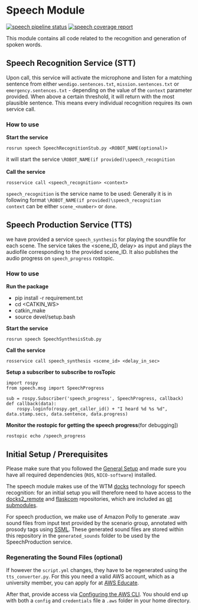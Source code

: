 # Speech Module

[![speech pipeline status](https://git.informatik.uni-hamburg.de/wtm-teaching-projects/phri1920_dev/badges/speech/pipeline.svg)](https://git.informatik.uni-hamburg.de/wtm-teaching-projects/phri1920_dev/commits/speech)
[![speech coverage report](https://git.informatik.uni-hamburg.de/wtm-teaching-projects/phri1920_dev/badges/speech/coverage.svg)](https://git.informatik.uni-hamburg.de/wtm-teaching-projects/phri1920_dev/commits/speech)

This module contains all code related to the recognition and generation of spoken words.

## Speech Recognition Service (STT)

Upon call, this service will activate the microphone and listen for a matching sentence from either `wendigo.sentences.txt`, `mission.sentences.txt` or `emergency.sentences.txt` - depending on the value of the `context` parameter provided.
When above a certain threshold, it will return with the most plausible sentence. This means every individual recognition requires its own service call.

### How to use

**Start the service**
```
rosrun speech SpeechRecognitionStub.py <ROBOT_NAME(optional)>
```
it will start the service `\ROBOT_NAME(if provided)\speech_recognition` <br> <br>
**Call the service**
```
rosservice call <speech_recognition> <context>
```
`speech_recognition` is the service name to be used: Generally it is in following format
`\ROBOT_NAME(if provided)\speech_recognition` <br>
`context` can be either `scene_<number>` or `done`.

## Speech Production Service (TTS)

we have provided a service `speech_synthesis` for playing the soundfile for each scene. The service takes the <scene_ID, delay> as input and plays the audiofile corresponding
to the provided scene_ID. It also publishes the audio progress on `speech_progress` rostopic.

### How to use

**Run the package**
- pip install -r requirement.txt
- cd <CATKIN_WS>
- catkin_make
- source devel/setup.bash

**Start the service**
```
rosrun speech SpeechSynthesisStub.py
```

**Call the service**
```
rosservice call speech_synthesis <scene_id> <delay_in_sec>
```

**Setup a subscriber to subscribe to rosTopic**
```
import rospy
from speech.msg import SpeechProgress

sub = rospy.Subscriber('speech_progress', SpeechProgress, callback)
def callback(data):
    rospy.loginfo(rospy.get_caller_id() + "I heard %d %s %d", data.stamp.secs, data.sentence, data.progress)
```

**Monitor the rostopic for getting the speech progress**(for debugging])
```
rostopic echo /speech_progress
```

## Initial Setup / Prerequisites

Please make sure that you followed the [General Setup](../README.md) and made sure you have all required dependencies (`ROS`, `NICO-software`) installed.

The speech module makes use of the WTM [docks](https://git.informatik.uni-hamburg.de/twiefel/docks) technology for speech recognition: for an initial setup you will therefore need to have access to the [docks2_remote](https://git.informatik.uni-hamburg.de/twiefel/docks2_remote) and [flaskcom](https://git.informatik.uni-hamburg.de/twiefel/flaskcom) repositories, which are included as [git submodules](https://git.informatik.uni-hamburg.de/wtm-teaching-projects/phri1920_dev/blob/dev/.gitmodules).

For speech production, we make use of Amazon Polly to generate .wav sound files from input text provided by the scenario group, annotated with prosody tags using [SSML](https://de.wikipedia.org/wiki/Speech_Synthesis_Markup_Language).
These generated sound files are stored within this repository in the `generated_sounds` folder to be used by the SpeechProduction service.

### Regenerating the Sound Files (optional)

If however the `script.yml` changes, they have to be regenerated using the `tts_converter.py`. For this you need a valid AWS account, which as a university member, you can apply for at [AWS Educate](https://www.awseducate.com/registration#APP_TYPE).

After that, provide access via [Configuring the AWS CLI](https://docs.aws.amazon.com/cli/latest/userguide/cli-chap-configure.html).
You should end up with both a `config` and `credentials` file a `.aws` folder in your home directory.
